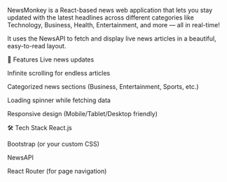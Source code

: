 NewsMonkey is a React-based news web application that lets you stay updated with the latest headlines across different categories like Technology, Business, Health, Entertainment, and more — all in real-time!

It uses the NewsAPI to fetch and display live news articles in a beautiful, easy-to-read layout.

🚀 Features
Live news updates

Infinite scrolling for endless articles

Categorized news sections (Business, Entertainment, Sports, etc.)

Loading spinner while fetching data

Responsive design (Mobile/Tablet/Desktop friendly)

🛠️ Tech Stack
React.js

Bootstrap (or your custom CSS)

NewsAPI

React Router (for page navigation)
